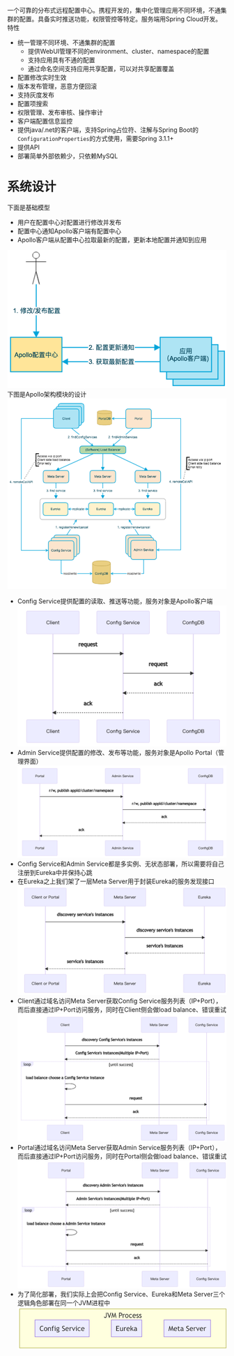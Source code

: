 一个可靠的分布式远程配置中心。携程开发的，集中化管理应用不同环境，不通集群的配置。具备实时推送功能，权限管控等特定。服务端用Spring Cloud开发。特性
- 统一管理不同环境、不通集群的配置
  - 提供WebUI管理不同的environment、cluster、namespace的配置
  - 支持应用具有不通的配置
  - 通过命名空间支持应用共享配置，可以对共享配置覆盖
- 配置修改实时生效
- 版本发布管理，恶意方便回滚
- 支持灰度发布
- 配置项搜索
- 权限管理、发布审核、操作审计
- 客户端配置信息监控
- 提供java/.net的客户端，支持Spring占位符、注解与Spring Boot的`ConfigurationProperties`的方式使用，需要Spring 3.1.1+
- 提供API
- 部署简单外部依赖少，只依赖MySQL

# 系统设计
下面是基础模型
- 用户在配置中心对配置进行修改并发布
- 配置中心通知Apollo客户端有配置中心
- Apollo客户端从配置中心拉取最新的配置，更新本地配置并通知到应用

![Apollo基础模型](pic/basic-architecture.png)
下图是Apollo架构模块的设计
![Apollo架构](pic/overall-architecture.png)
- Config Service提供配置的读取、推送等功能，服务对象是Apollo客户端
  ![Config Service](pic/config-service.png)
- Admin Service提供配置的修改、发布等功能，服务对象是Apollo Portal（管理界面）
  ![Admin Service](pic/admin-service.png)
- Config Service和Admin Service都是多实例、无状态部署，所以需要将自己注册到Eureka中并保持心跳
- 在Eureka之上我们架了一层Meta Server用于封装Eureka的服务发现接口
  ![Meta Server](pic/meta-server.png)
- Client通过域名访问Meta Server获取Config Service服务列表（IP+Port），而后直接通过IP+Port访问服务，同时在Client侧会做load balance、错误重试
  ![Client访问流程](pic/client-meta-config.png)
- Portal通过域名访问Meta Server获取Admin Service服务列表（IP+Port），而后直接通过IP+Port访问服务，同时在Portal侧会做load balance、错误重试
  ![Portal访问流程](pic/port-meta-admin.png)
- 为了简化部署，我们实际上会把Config Service、Eureka和Meta Server三个逻辑角色部署在同一个JVM进程中
  ![jvm](pic/config-eureka-meta.png)































